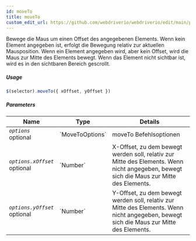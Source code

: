 ```yaml
---
id: moveTo
title: moveTo
custom_edit_url: https://github.com/webdriverio/webdriverio/edit/main/packages/webdriverio/src/commands/element/moveTo.ts
---
```


Bewege die Maus um einen Offset des angegebenen Elements. Wenn kein Element angegeben ist,
erfolgt die Bewegung relativ zur aktuellen Mausposition. Wenn ein Element angegeben wird, aber
kein Offset, wird die Maus zur Mitte des Elements bewegt. Wenn das Element
nicht sichtbar ist, wird es in den sichtbaren Bereich gescrollt.

##### Usage

```js
$(selector).moveTo({ xOffset, yOffset })
```

##### Parameters

<table>
  <thead>
    <tr>
      <th>Name</th><th>Type</th><th>Details</th>
    </tr>
  </thead>
  <tbody>
    <tr>
      <td><code><var>options</var></code><br /><span className="label labelWarning">optional</span></td>
      <td>`MoveToOptions`</td>
      <td>moveTo Befehlsoptionen</td>
    </tr>
    <tr>
      <td><code><var>options.xOffset</var></code><br /><span className="label labelWarning">optional</span></td>
      <td>`Number`</td>
      <td>X-Offset, zu dem bewegt werden soll, relativ zur Mitte des Elements. Wenn nicht angegeben, bewegt sich die Maus zur Mitte des Elements.</td>
    </tr>
    <tr>
      <td><code><var>options.yOffset</var></code><br /><span className="label labelWarning">optional</span></td>
      <td>`Number`</td>
      <td>Y-Offset, zu dem bewegt werden soll, relativ zur Mitte des Elements. Wenn nicht angegeben, bewegt sich die Maus zur Mitte des Elements.</td>
    </tr>
  </tbody>
</table>

